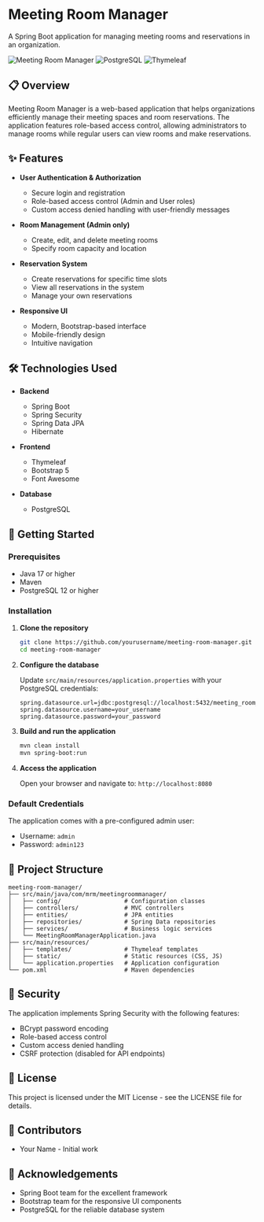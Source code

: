 # Meeting Room Manager

A Spring Boot application for managing meeting rooms and reservations in an organization.

![Meeting Room Manager](https://img.shields.io/badge/Spring%20Boot-3.0.0-brightgreen)
![PostgreSQL](https://img.shields.io/badge/PostgreSQL-17.4-blue)
![Thymeleaf](https://img.shields.io/badge/Thymeleaf-3.1.3-orange)

## 📋 Overview

Meeting Room Manager is a web-based application that helps organizations efficiently manage their meeting spaces and room reservations. The application features role-based access control, allowing administrators to manage rooms while regular users can view rooms and make reservations.

## ✨ Features

- **User Authentication & Authorization**
  - Secure login and registration
  - Role-based access control (Admin and User roles)
  - Custom access denied handling with user-friendly messages

- **Room Management (Admin only)**
  - Create, edit, and delete meeting rooms
  - Specify room capacity and location

- **Reservation System**
  - Create reservations for specific time slots
  - View all reservations in the system
  - Manage your own reservations

- **Responsive UI**
  - Modern, Bootstrap-based interface
  - Mobile-friendly design
  - Intuitive navigation

## 🛠️ Technologies Used

- **Backend**
  - Spring Boot
  - Spring Security
  - Spring Data JPA
  - Hibernate

- **Frontend**
  - Thymeleaf
  - Bootstrap 5
  - Font Awesome

- **Database**
  - PostgreSQL

## 🚀 Getting Started

### Prerequisites

- Java 17 or higher
- Maven
- PostgreSQL 12 or higher

### Installation

1. **Clone the repository**
   ```bash
   git clone https://github.com/yourusername/meeting-room-manager.git
   cd meeting-room-manager
   ```

2. **Configure the database**
   
   Update `src/main/resources/application.properties` with your PostgreSQL credentials:
   ```properties
   spring.datasource.url=jdbc:postgresql://localhost:5432/meeting_room_manager
   spring.datasource.username=your_username
   spring.datasource.password=your_password
   ```

3. **Build and run the application**
   ```bash
   mvn clean install
   mvn spring-boot:run
   ```

4. **Access the application**
   
   Open your browser and navigate to: `http://localhost:8080`

### Default Credentials

The application comes with a pre-configured admin user:
- Username: `admin`
- Password: `admin123`

## 🧩 Project Structure

```
meeting-room-manager/
├── src/main/java/com/mrm/meetingroommanager/
│   ├── config/                  # Configuration classes
│   ├── controllers/             # MVC controllers
│   ├── entities/                # JPA entities
│   ├── repositories/            # Spring Data repositories
│   ├── services/                # Business logic services
│   └── MeetingRoomManagerApplication.java
├── src/main/resources/
│   ├── templates/               # Thymeleaf templates
│   ├── static/                  # Static resources (CSS, JS)
│   └── application.properties   # Application configuration
└── pom.xml                      # Maven dependencies
```

## 🔐 Security

The application implements Spring Security with the following features:
- BCrypt password encoding
- Role-based access control
- Custom access denied handling
- CSRF protection (disabled for API endpoints)

## 📝 License

This project is licensed under the MIT License - see the LICENSE file for details.

## 👥 Contributors

- Your Name - Initial work

## 🙏 Acknowledgements

- Spring Boot team for the excellent framework
- Bootstrap team for the responsive UI components
- PostgreSQL for the reliable database system
